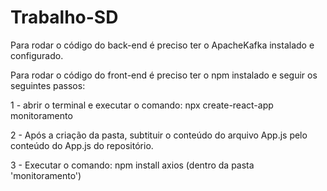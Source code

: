 # Trabalho-SD

Para rodar o código do back-end é preciso ter o ApacheKafka instalado e configurado.

Para rodar o código do front-end é preciso ter o npm instalado e seguir os seguintes passos:

1 - abrir o terminal e executar o comando: npx create-react-app monitoramento

2 - Após a criação da pasta, subtituir o conteúdo do arquivo App.js pelo conteúdo do App.js do repositório.

3 - Executar o comando: npm install axios (dentro da pasta 'monitoramento') 
